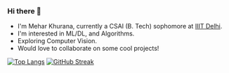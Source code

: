 ### Hi there 👋

- I'm Mehar Khurana, currently a CSAI (B. Tech) sophomore at [IIIT Delhi](https://github.com/IIIT-Delhi).
- I'm interested in ML/DL, and Algorithms.
- Exploring Computer Vision.
- Would love to collaborate on some cool projects!

[![Top Langs](https://github-readme-stats.vercel.app/api/top-langs/?username=meharkhurana03)](https://github.com/anuraghazra/github-readme-stats)
[![GitHub Streak](http://github-readme-streak-stats.herokuapp.com?user=meharkhurana03&theme=horizon&date_format=M%20j%5B%2C%20Y%5D)](https://git.io/streak-stats)




<!--
**meharkhurana03/meharkhurana03** is a ✨ _special_ ✨ repository because its `README.md` (this file) appears on your GitHub profile.

Here are some ideas to get you started:

- 🔭 I’m currently working on ...
- 🌱 I’m currently learning ...
- 👯 I’m looking to collaborate on ...
- 🤔 I’m looking for help with ...
- 💬 Ask me about ...
- 📫 How to reach me: ...
- 😄 Pronouns: ...
- ⚡ Fun fact: ...
-->

